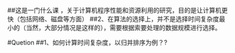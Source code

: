 ##这是一门什么课 ，关于计算机程序性能和资源利用的研究，目的是让计算机更快（包括网络、磁盘等方面）
##2、在算法的选择上，并不是选择时间复杂度最小的（当然，大部分情况是这样的），需要根据索要处理的数据规模进行选择。

#Quetion
##1、如何计算时间复杂度，以归并排序为例？?